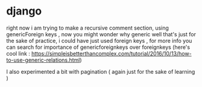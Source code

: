 # django


right now i am trying to make a recursive comment section, using genericForeign keys , now you might wonder why generic well that's
just for the sake of practice, i could have just used foreign keys , for more info you can search for importance of genericforeignkeys over foreignkeys (here's cool link : https://simpleisbetterthancomplex.com/tutorial/2016/10/13/how-to-use-generic-relations.html)

I also experimented a bit with pagination ( again just for the sake of learning )
